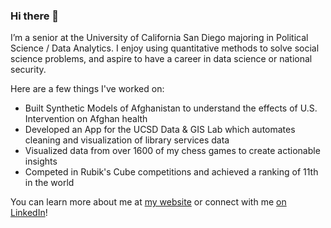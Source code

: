 ### Hi there 👋

I’m a senior at the University of California San Diego majoring in Political Science / Data Analytics. I enjoy using quantitative methods to solve social science problems, and aspire to have a career in data science or national security.

Here are a few things I've worked on:
- Built Synthetic Models of Afghanistan to understand the effects of U.S. Intervention on Afghan health
- Developed an App for the UCSD Data & GIS Lab which automates cleaning and visualization of library services data
- Visualized data from over 1600 of my chess games to create actionable insights
- Competed in Rubik's Cube competitions and achieved a ranking of 11th in the world

You can learn more about me at [my website](https://www.joshweimer.com/) or connect with me [on LinkedIn](https://www.linkedin.com/in/josh-weimer/)!

<!--
**jjweimer/jjweimer** is a ✨ _special_ ✨ repository because its `README.md` (this file) appears on your GitHub profile.

Here are some ideas to get you started:

- 🔭 I’m currently working on ...
- 🌱 I’m currently learning ...
- 👯 I’m looking to collaborate on ...
- 🤔 I’m looking for help with ...
- 💬 Ask me about ...
- 📫 How to reach me: ...
- 😄 Pronouns: ...
- ⚡ Fun fact: ...
-->
